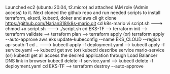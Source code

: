 Launched ec2 (ubuntu 20.04, t2.micro) ad attached IAM role (Admin access) to it.
Next cloned the github repo and run needed scripts to install terraform, eksctl, kubectl, doker and aws cli
git clone https://github.com/Narian318/k8s-mario.git
cd k8s-mario
vi script.sh ---> chmod +x script.sh ---> ./script.sh
cd EKS-TF --> terraform init --> terraform validate --> terraform plan --> terraform apply (or) terraform apply --auto-approve
aws eks update-kubeconfig --name EKS_CLOUD --region ap-south-1
cd .. ---> kubectl apply -f deployment.yaml --> kubectl apply -f service.yaml --> kubectl get svc (or) kubectl describe service mario-service (or) kubectl get all
access the desired application through Load Balancer DNS link in browser
kubectl delete -f service.yaml --> kubectl delete -f deployment.yaml
cd EKS-TF --> terraform destroy --auto-approve

